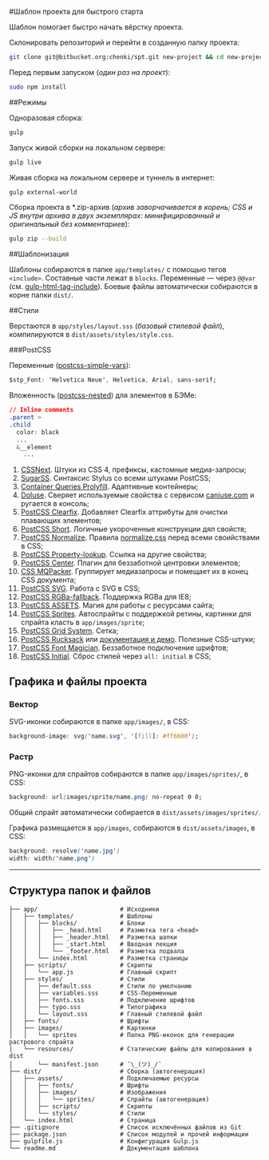 #Шаблон проекта для быстрого старта

Шаблон помогает быстро начать вёрстку проекта.

Склонировать репозиторий и перейти в созданную папку проекта:

```bash
git clone git@bitbucket.org:chenki/spt.git new-project && cd new-project
```

Перед первым запуском (_один раз на проект_):

```bash
sudo npm install
```
##Режимы

Одноразовая сборка:

```bash
gulp
```

Запуск живой сборки на локальном сервере:

```bash
gulp live
```

Живая сборка на локальном сервере и туннель в интернет:

```bash
gulp external-world
```

Сборка проекта в *.zip-архив (_архив заворчачивается в корень; CSS и JS внутри архива в двух экземплярах: минифицированный и оригинальный без комментариев_):

```bash
gulp zip --build
```

##Шаблонизация

Шаблоны собираются в папке `app/templates/` с помощью тегов `<include>`. Составные части лежат в `blocks`. Переменные — через `@@var` (см. [gulp-html-tag-include](https://github.com/zaharin/gulp-html-tag-include)). Боевые файлы автоматически собираются в корне папки `dist/`.

##Стили

Верстаются в `app/styles/layout.sss` (_базовый стилевой файл_), компилируются в `dist/assets/styles/style.css`.

###PostCSS

Переменные ([postcss-simple-vars](https://github.com/postcss/postcss-simple-vars)):

```css
$stp_Font: 'Helvetica Neue', Helvetica, Arial, sans-serif;
```
Вложенность ([postcss-nested](https://github.com/postcss/postcss-nested)) для элементов в БЭМе:

```css
// Inline comments
.parent >
.child
  color: black
  ...
  &__element
    ...
```

1. [CSSNext](http://cssnext.io). Штуки из CSS 4, префиксы, кастомные медиа-запросы;
2. [SugarSS](https://github.com/postcss/sugarss). Синтаксис Stylus со всеми штуками PostCSS;
3. [Container Queries Prolyfill](https://github.com/ausi/cq-prolyfill). Адаптивные контейнеры;
4. [DoIuse](https://github.com/anandthakker/doiuse). Сверяет используемые свойства с сервисом [caniuse.com](http://caniuse.com) и ругается в консоль;
5. [PostCSS Clearfix](https://github.com/seaneking/postcss-clearfix). Добавляет Clearfix аттрибуты для очистки плавающих элементов;
6. [PostCSS Short](https://github.com/jonathantneal/postcss-short). Логичные укороченные конструкции дял свойств;
7. [PostCSS Normalize](https://github.com/seaneking/postcss-normalize). Правила [normalize.css](https://github.com/necolas/normalize.css) перед всеми своийствами в CSS;
8. [PostCSS Property-lookup](https://github.com/simonsmith/postcss-property-lookup). Ссылка на другие свойства;
9. [PostCSS Center](https://github.com/jedmao/postcss-center). Плагин для беззаботной центровки элементов;
10. [CSS MQPacker](https://www.npmjs.com/package/css-mqpacker). Группирует медиазапросы и помещает их в конец CSS документа;
11. [PostCSS SVG](https://github.com/Pavliko/postcss-svg). Работа с SVG в CSS;
12. [PostCSS RGBa-fallback](https://github.com/postcss/postcss-color-rgba-fallback). Поддержка RGBa для IE8;
13. [PostCSS ASSETS](https://github.com/assetsjs/postcss-assets). Магия для работы с ресурсами сайта;
14. [PostCSS Sprites](https://github.com/2createStudio/postcss-sprites). Автоспрайты с поддержкой ретины, картинки для спрайта класть в `app/images/sprite`;
15. [PostCSS Grid System](https://github.com/francoisromain/postcss-grid-system). Сетка;
16. [PostCSS Rucksack](https://github.com/simplaio/rucksack) или [документация и демо](http://simplaio.github.io/rucksack/). Полезные CSS-штуки;
17. [PostCSS Font Magician](https://github.com/jonathantneal/postcss-font-magician). Беззаботное подключение шрифтов;
18. [PostCSS Initial](https://github.com/maximkoretskiy/postcss-initial). Сброс стилей через `all: initial` в CSS;

## Графика и файлы проекта

### Вектор

SVG-иконки собираются в папке `app/images/`, в CSS:

```css
background-image: svg('name.svg', '[fill]: #ff6600');
```

### Растр

PNG-иконки для спрайтов собираются в папке `app/images/sprites/`, в CSS:

```css
background: url(images/sprite/name.png) no-repeat 0 0;
```

Общий спрайт автоматически собирается в `dist/assets/images/sprites/`.

Графика размещается в `app/images`, собираются в `dist/assets/images`, в CSS:

```css
background: resolve('name.jpg')
width: width('name.png')
```

- - - -

## Структура папок и файлов

```
├── app/                       # Исходники
│   ├── templates/             # Шаблоны
│   │   ├── blocks/            # Блоки
│   │   │   ├── _head.html     # Разметка тега <head>
│   │   │   ├── _header.html   # Разметка шапки
│   │   │   ├── _start.html    # Вводная лекция
│   │   │   └── _footer.html   # Разметка подвала
│   │   └── index.html         # Разметка страницы
│   ├── scripts/               # Скрипты
│   │   └── app.js             # Главный скрипт
│   ├── styles/                # Стили
│   │   ├── default.sss        # Стили по умолчанию
│   │   ├── variables.sss      # CSS-Переменные
│   │   ├── fonts.sss          # Подключение шрифтов
│   │   ├── typo.sss           # Типографика
│   │   └── layout.sss         # Главный стилевой файл
│   ├── fonts/                 # Шрифты
│   ├── images/                # Картинки
│   │   └── sprites            # Папка PNG-иконок для генерации растрового спрайта
│   └── resources/             # Статические файлы для копирования в dist
│       └── manifest.json      # ¯\_(ツ)_/¯
├── dist/                      # Сборка (автогенерация)
│   ├── assets/                # Подключаемые ресурсы
│   │   ├── fonts/             # Шрифты
│   │   ├── images/            # Изображения
│   │   │   └── sprites/       # Спрайты (автогенерация)
│   │   ├── scripts/           # Скрипты
│   │   └── styles/            # Стили
│   └── index.html             # Страница
├── .gitignore                 # Список исключённых файлов из Git
├── package.json               # Список модулей и прочей информации
├── gulpfile.js                # Конфигурация Gulp.js
└── readme.md                  # Документация шаблона
```
